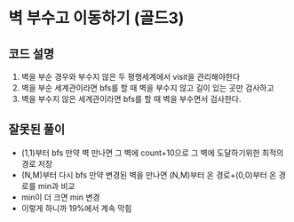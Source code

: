 # 벽 부수고 이동하기 (골드3)
## 코드 설명

1. 벽을 부순 경우와 부수지 않은 두 평행세계에서 visit을 관리해야한다
2. 벽을 부순 세계관이라면 bfs를 할 때 벽을 부수지 않고 길이 있는 곳만 검사하고
3. 벽을 부수지 않은 세계관이라면 bfs를 할 때 벽을 부수면서 검사한다.

## 잘못된 풀이
- (1,1)부터 bfs 만약 벽 만나면 그 벽에 count+10으로 그 벽에 도달하기위한 최적의 경로 저장
- (N,M)부터 다시 bfs 만약 변경된 벽을 만나면 (N,M)부터 온 경로+(0,0)부터 온 경로를 min과 비교
- min이 더 크면 min 변경
- 이렇게 하니까 19%에서 계속 막힘